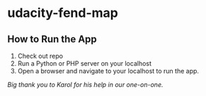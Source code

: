 # udacity-fend-map

## How to Run the App
1. Check out repo
1. Run a Python or PHP server on your localhost
1. Open a browser and navigate to your localhost to run the app.

*Big thank you to Karol for his help in our one-on-one.*

